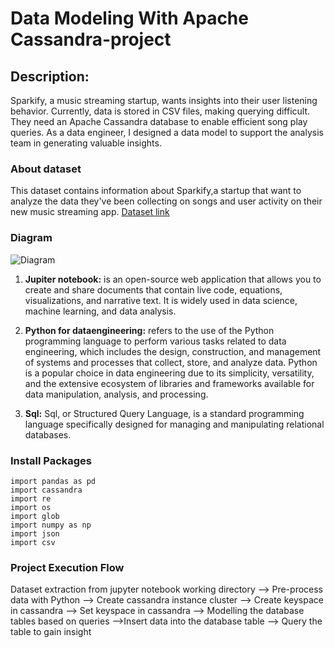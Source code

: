 # Data Modeling With Apache Cassandra-project
## Description:
Sparkify, a music streaming startup, wants insights into their user listening behavior. Currently, data is stored in CSV files, making querying difficult. They need an Apache Cassandra database to enable efficient song play queries. As a data engineer, I designed a data model to support the analysis team in generating valuable insights.

### About dataset
This dataset contains information about Sparkify,a startup that want to analyze the data they've been collecting on songs and user activity on their new music streaming app.
[Dataset link](https://github.com/Joshh90/data-modeling-with-apache-cassandra-project/blob/main/event_datafile_new.csv)


### Diagram
![Diagram](https://github.com/Joshh90/data-modeling-with-apache-cassandra-project/blob/main/Cassandra_logo.svg)

1. **Jupiter notebook:** is an open-source web application that allows you to create and share documents that contain live code, equations, visualizations, and narrative text. It is widely used in data science, machine learning, and data analysis.

2. **Python for dataengineering:** refers to the use of the Python programming language to perform various tasks related to data engineering, which includes the design, construction, and management of systems and processes that collect, store, and analyze data. Python is a popular choice in data engineering due to its simplicity, versatility, and the extensive ecosystem of libraries and frameworks available for data manipulation, analysis, and processing.

3. **Sql:** Sql, or Structured Query Language, is a standard programming language specifically designed for managing and manipulating relational databases.


### Install Packages
 ```
import pandas as pd
import cassandra
import re
import os
import glob
import numpy as np
import json
import csv
 ```
### Project Execution Flow
Dataset extraction from jupyter notebook working directory --> Pre-process data with Python --> Create cassandra instance cluster --> Create keyspace in cassandra --> Set keyspace in cassandra --> Modelling the database tables based on queries -->Insert data into the database table --> Query the table to gain insight
